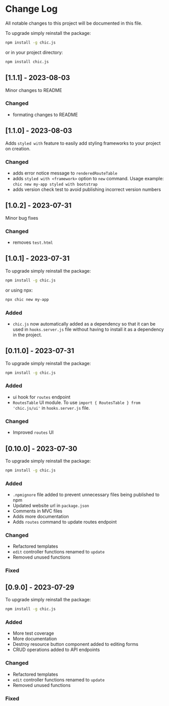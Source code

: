 # Change Log
All notable changes to this project will be documented in this file. 

To upgrade simply reinstall the package:
 
```bash
npm install -g chic.js
```

or in your project directory:

```bash
npm install chic.js
```
## [1.1.1] - 2023-08-03

Minor changes to README

### Changed
- formating changes to README

## [1.1.0] - 2023-08-03

Adds `styled with` feature to easily add styling frameworks to your project on creation.

### Changed
- adds error notice message to `renderedRouteTable`
- adds `styled with <framework>` option to `new` command. Usage example: `chic new my-app styled with bootstrap`
- adds version check test to avoid publishing incorrect version numbers

## [1.0.2] - 2023-07-31

Minor bug fixes

### Changed
- removes `test.html`


## [1.0.1] - 2023-07-31

To upgrade simply reinstall the package:
 
```bash
npm install -g chic.js
```

or using npx:

```bash
npx chic new my-app
```

### Added
- `chic.js` now automatically added as a dependency so that it can be used in `hooks.server.js` file without having to install it as a dependency in the project.

## [0.11.0] - 2023-07-31

To upgrade simply reinstall the package:
 
```bash
npm install -g chic.js
```

### Added
- ui hook for `routes` endpoint
- `RoutesTable` UI module. To use `import { RoutesTable } from 'chic.js/ui'` in `hooks.server.js` file.

### Changed
- Improved `routes` UI

## [0.10.0] - 2023-07-30
 
To upgrade simply reinstall the package:
 
```bash
npm install -g chic.js
```
 
### Added
- `.npmignore` file added to prevent unnecessary files being published to npm
- Updated website url in `package.json`
- Comments in MVC files
- Adds more documentation
- Adds `routes` command to update routes endpoint

 
### Changed
- Refactored templates
- `edit` controller functions renamed to `update`
- Removed unused functions
 
### Fixed

## [0.9.0] - 2023-07-29
 
To upgrade simply reinstall the package:
 
```bash
npm install -g chic.js
```
 
### Added
- More test coverage
- More documentation
- Destroy resource button component added to editing forms
- CRUD operations added to API endpoints

 
### Changed
- Refactored templates
- `edit` controller functions renamed to `update`
- Removed unused functions
 
### Fixed